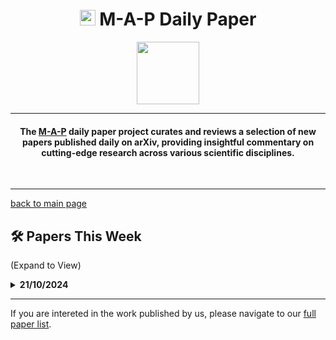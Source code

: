 <h1 align="center"><img src="https://cdn-avatars.huggingface.co/v1/production/uploads/63839e9962badff4326cf360/k4Q7R4XLDMp_1VF4C6GEd.jpeg" width="25"> M-A-P Daily Paper</h1>
<p align="center">
<a href="https://github.com/DenverCoder1/readme-typing-svg"><img src="https://media.giphy.com/media/Rn26lWjqA0uUU/giphy.gif" width="100"></a>
</p>
<hr/>
<h4 align="center">The <a href=https://m-a-p.ai>M-A-P</a> daily paper project curates and reviews a selection of new papers published daily on arXiv, providing insightful commentary on cutting-edge research across various scientific disciplines.</h4>
<br>
<hr/>

[back to main page](https://m-a-p.ai/DailyPaper)


## 🛠️ Papers This Week 

(Expand to View)

<details>
<summary> <b>21/10/2024</b> </summary>

<table class="center">

| Paper | Comments |
|:-------------|:-------------|
| [Do LLMs "know" internally when they follow instructions?](https://arxiv.org/pdf/2410.14516) | The study employs linear probes across different layers (early/middle/last layers) and different positions of tokens (first/middle/last token) to identify whether modifying representations along with dimension in the input embedding space links to successful instruction-following. This methodology connects with another recent relevant work 'Improving Instruction-Following in Language Models through Activation Steering.' From the perspective of mechanical interpretability, the findings demonstrate the capability of linear probing in identifying the parameters in even an abstract ability like instruction-following. This can be effectively generalised to identifying patterns in CoT. It can also be utilised in activating more effective reasoning patterns through activation steering. This is a promising research direction. The value of parameter probing this kind of methodology appears underappreciated in the field. |
| Do LLMs estimate uncertainty well in instruction-following? | The methodology for cross-model uncertainty comparison requires further verification, particularly regarding the proposed measures based on probability and mean token entropy. The study identifies Normalized p(true) as the most reliable evaluation metric. Additional verification is needed to understand the cross-model applicability of these metrics. The evolution of uncertainty during pre-training merits further investigation. |
| MomentumSMoE: Integrating Momentum into Sparse Mixture of Experts | The introduction of momentum into SMoE raises concerns about computational efficiency and model architecture constraints, particularly regarding Formula 9. The paper lacks clear justification for the fundamental role of momentum in SMoE. Further investigation of the implementation and codebase is warranted. |
| Optimizing Attention with Mirror Descent: Generalized Max-Margin Token Selection | The paper presents a novel attention mechanism. Detailed formula analysis pending. |
| How Does Data Diversity Shape the Weight Landscape of Neural Networks? | Key findings include: 1) Dropout tends to promote more uniform distribution of empirical spectral density (ESD), while weight decay leads to heavier tails. 2) Data diversity's effects on weight matrices align with dropout's impact and contrast with weight decay's effects. |
| Streaming Deep Reinforcement Learning Finally Works | Claims to stabilize Streaming DRL. Further verification needed to assess potential overclaiming. |
| Supervised Chain of Thought | The paper's primary contribution lies in introducing the concept of prompt space complexity. It proposes that search complexity is determined by total information volume and per-step information extraction, defined as C(m,s). This framework offers a more well-defined approach to quantifying CoT requirements across different task types compared to the vaguer concept of hops. |
| Almost-Linear RNNs Yield Highly Interpretable Symbolic Codes in Dynamical Systems Reconstruction | Notable for its design motivation and abstraction of linear subregions with self-convergent symbolic linear representations. The implications for CoT attention mechanisms suggest natural language generation may operate through state transitions corresponding to subregion representations. Questions remain regarding the symbolic linearity of these representations. |
| RA-BLIP: Multimodal Adaptive Retrieval-Augmented Bootstrapping Language-Image Pre-training | Addresses the widely acknowledged information bottleneck issue in MLLM encoders. The approach targets specific token-patch correspondences. Potential improvements could involve dynamic, context-aware sub-image framing based on text embeddings, though training complexity may present challenges. |
| Speciesism in Natural Language Processing Research | Documents LLMs' learned biases regarding non-human animals, reflecting human prejudices. |
| Associative memory and dead neurons | Examines neurons exhibiting activation function saturation. Merits further investigation. |
| Latent Weight Diffusion: Generating Policies from Trajectories | Presents potential benefits for cross-game Decision Transformer generalization. The approach models different policy behaviors using latent variable z, deriving target policy function distributions through conditional independence. The policy representation shows promise for cross-game generalization. |
| On Partial Prototype Collapse in the DINO Family of Self-Supervised Methods | Further analysis pending. |
| Provable Benefits of Complex Parameterizations for Structured State Space Models | Provides experimental validation of complex parameterization benefits for SSMs. Key finding demonstrates higher dimensional utilization in complex parameterization, though experiments remain relatively simple. Formula verification pending. |
| In-context learning and Occam's razor | Noteworthy sections include 3.1 and 3.5, highlighting prefix encoding differences and theoretically establishing prefix encoding length as a tight upper bound for dataset and model complexity. The framework redefines ICL-based meta-learning objectives through minimizing prefix encoding length across multiple tasks. |
| RepoGraph: Enhancing AI Software Engineering with Repository-level Code Graph | While not groundbreaking, the graph-based code modeling approach aligns with effective representation strategies for both code and mathematics. Connected to early attempts at RL-optimized reasoning for DAGs. |

</table>

</details>
<hr/>

If you are intereted in the work published by us, please navigate to our [full paper list](https://huggingface.co/collections/m-a-p/m-a-p-full-paper-list-65e070a694c7b01c5547fbff).
